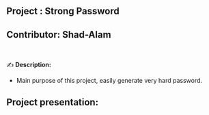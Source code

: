 ## Project    : Strong Password
## Contributor: Shad-Alam 

<br/>

:writing_hand: **Description:** <br/>

- Main purpose of this project, easily generate very hard password. <br/>

## Project presentation: 
